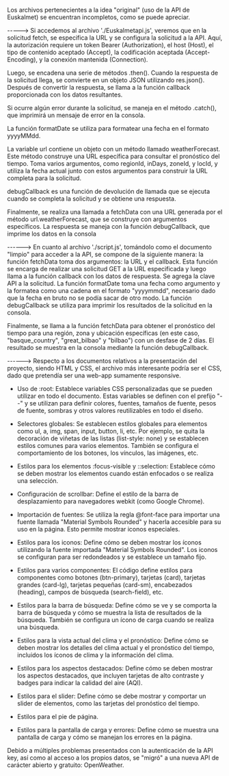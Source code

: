 Los archivos pertenecientes a la idea "original" (uso de la API de Euskalmet) se encuentran incompletos, como se puede apreciar. 

-----> 
Si accedemos al archivo './Euskalmetapi.js', veremos que en la solicitud fetch, se especifica la URL y se configura la solicitud a la API. Aquí, la autorización requiere un token Bearer (Authorization), el host (Host), el tipo de contenido aceptado (Accept), la codificación aceptada (Accept-Encoding), y la conexión mantenida (Connection).

Luego, se encadena una serie de métodos .then(). Cuando la respuesta de la solicitud llega, se convierte en un objeto JSON utilizando res.json(). Después de convertir la respuesta, se llama a la función callback proporcionada con los datos resultantes.

Si ocurre algún error durante la solicitud, se maneja en el método .catch(), que imprimirá un mensaje de error en la consola.

La función formatDate se utiliza para formatear una fecha en el formato yyyyMMdd. 

La variable url contiene un objeto con un método llamado weatherForecast. Este método construye una URL específica para consultar el pronóstico del tiempo. Toma varios argumentos, como regionId, inDays, zoneId, y locId, y utiliza la fecha actual junto con estos argumentos para construir la URL completa para la solicitud.

debugCallback es una función de devolución de llamada que se ejecuta cuando se completa la solicitud y se obtiene una respuesta.

Finalmente, se realiza una llamada a fetchData con una URL generada por el método url.weatherForecast, que se construye con argumentos específicos. La respuesta se maneja con la función debugCallback, que imprime los datos en la consola

------>
En cuanto al archivo './script.js', tomándolo como el documento "limpio" para acceder a la API, se compone de la siguiente manera: 
la función fetchData toma dos argumentos: la URL y el callback. Esta función se encarga de realizar una solicitud GET a la URL especificada y luego llama a la función callback con los datos de respuesta. Se agrega la clave API a la solicitud.
La función formatDate toma una fecha como argumento y la formatea como una cadena en el formato "yyyymmdd", necesario dado que la fecha en bruto no se podía sacar de otro modo.
La función debugCallback se utiliza para imprimir los resultados de la solicitud en la consola.

Finalmente, se llama a la función fetchData para obtener el pronóstico del tiempo para una región, zona y ubicación específicas (en este caso, "basque_country", "great_bilbao" y "bilbao") con un desfase de 2 días. El resultado se muestra en la consola mediante la función debugCallback. 

------>
Respecto a los documentos relativos a la presentación del proyecto, siendo HTML y CSS, el archivo más interesante podría ser el CSS, dado que pretendía ser una web-app sumamente responsive.

- Uso de :root: Establece variables CSS personalizadas que se pueden utilizar en todo el documento. Estas variables se definen con el prefijo "--" y se utilizan para definir colores, fuentes, tamaños de fuente, pesos de fuente, sombras y otros valores reutilizables en todo el diseño.

- Selectores globales: Se establecen estilos globales para elementos como ul, a, img, span, input, button, li, etc. Por ejemplo, se quita la decoración de viñetas de las listas (list-style: none) y se establecen estilos comunes para varios elementos. También se configura el comportamiento de los botones, los vínculos, las imágenes, etc.

- Estilos para los elementos :focus-visible y ::selection: Establece cómo se deben mostrar los elementos cuando están enfocados o se realiza una selección.

- Configuración de scrollbar: Define el estilo de la barra de desplazamiento para navegadores webkit (como Google Chrome).

- Importación de fuentes: Se utiliza la regla @font-face para importar una fuente llamada "Material Symbols Rounded" y hacerla accesible para su uso en la página. Esto permite mostrar iconos especiales.

- Estilos para los iconos: Define cómo se deben mostrar los íconos utilizando la fuente importada "Material Symbols Rounded". Los iconos se configuran para ser redondeados y se establece un tamaño fijo.

- Estilos para varios componentes: El código define estilos para componentes como botones (btn-primary), tarjetas (card), tarjetas grandes (card-lg), tarjetas pequeñas (card-sm), encabezados (heading), campos de búsqueda (search-field), etc.

- Estilos para la barra de búsqueda: Define cómo se ve y se comporta la barra de búsqueda y cómo se muestra la lista de resultados de la búsqueda. También se configura un ícono de carga cuando se realiza una búsqueda.

- Estilos para la vista actual del clima y el pronóstico: Define cómo se deben mostrar los detalles del clima actual y el pronóstico del tiempo, incluidos los íconos de clima y la información del clima.

- Estilos para los aspectos destacados: Define cómo se deben mostrar los aspectos destacados, que incluyen tarjetas de alto contraste y badges para indicar la calidad del aire (AQI).

- Estilos para el slider: Define cómo se debe mostrar y comportar un slider de elementos, como las tarjetas del pronóstico del tiempo.

- Estilos para el pie de página.

- Estilos para la pantalla de carga y errores: Define cómo se muestra una pantalla de carga y cómo se manejan los errores en la página.



Debido a múltiples problemas presentados con la autenticación de la API key, así como al acceso a los propios datos, se "migró" a una nueva API de carácter abierto y gratuito: OpenWeather.